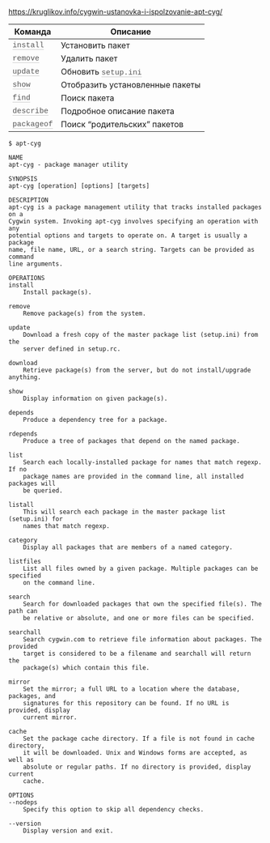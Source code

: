 https://kruglikov.info/cygwin-ustanovka-i-ispolzovanie-apt-cyg/

| Команда                                  | Описание                                 |
|------------------------------------------|------------------------------------------|
| <code style="font-family: Consolas, &quot;Courier New&quot;, monospace; font-size: 14.7735px; color: rgb(85, 85, 85); border-bottom: 1px solid rgb(204, 204, 204);">install</code> | Установить пакет                         |
| <code style="font-family: Consolas, &quot;Courier New&quot;, monospace; font-size: 14.7735px; color: rgb(85, 85, 85); border-bottom: 1px solid rgb(204, 204, 204);">remove</code> | Удалить пакет                            |
| <code style="font-family: Consolas, &quot;Courier New&quot;, monospace; font-size: 14.7735px; color: rgb(85, 85, 85); border-bottom: 1px solid rgb(204, 204, 204);">update</code> | Обновить<span> </span><code style="font-family: Consolas, &quot;Courier New&quot;, monospace; font-size: 14.7735px; color: rgb(85, 85, 85); border-bottom: 1px solid rgb(204, 204, 204);">setup.ini</code> |
| <code style="font-family: Consolas, &quot;Courier New&quot;, monospace; font-size: 14.7735px; color: rgb(85, 85, 85); border-bottom: 1px solid rgb(204, 204, 204);">show</code> | Отобразить установленные пакеты          |
| <code style="font-family: Consolas, &quot;Courier New&quot;, monospace; font-size: 14.7735px; color: rgb(85, 85, 85); border-bottom: 1px solid rgb(204, 204, 204);">find</code> | Поиск пакета                             |
| <code style="font-family: Consolas, &quot;Courier New&quot;, monospace; font-size: 14.7735px; color: rgb(85, 85, 85); border-bottom: 1px solid rgb(204, 204, 204);">describe</code> | Подробное описание пакета                |
| <code style="font-family: Consolas, &quot;Courier New&quot;, monospace; font-size: 14.7735px; color: rgb(85, 85, 85); border-bottom: 1px solid rgb(204, 204, 204);">packageof</code> | Поиск “родительских” пакетов             |

    $ apt-cyg

    NAME
    apt-cyg - package manager utility

    SYNOPSIS
    apt-cyg [operation] [options] [targets]

    DESCRIPTION
    apt-cyg is a package management utility that tracks installed packages on a
    Cygwin system. Invoking apt-cyg involves specifying an operation with any
    potential options and targets to operate on. A target is usually a package
    name, file name, URL, or a search string. Targets can be provided as command
    line arguments.

    OPERATIONS
    install
        Install package(s).

    remove
        Remove package(s) from the system.

    update
        Download a fresh copy of the master package list (setup.ini) from the
        server defined in setup.rc.

    download
        Retrieve package(s) from the server, but do not install/upgrade anything.

    show
        Display information on given package(s).

    depends
        Produce a dependency tree for a package.

    rdepends
        Produce a tree of packages that depend on the named package.

    list
        Search each locally-installed package for names that match regexp. If no
        package names are provided in the command line, all installed packages will
        be queried.

    listall
        This will search each package in the master package list (setup.ini) for
        names that match regexp.

    category
        Display all packages that are members of a named category.

    listfiles
        List all files owned by a given package. Multiple packages can be specified
        on the command line.

    search
        Search for downloaded packages that own the specified file(s). The path can
        be relative or absolute, and one or more files can be specified.

    searchall
        Search cygwin.com to retrieve file information about packages. The provided
        target is considered to be a filename and searchall will return the
        package(s) which contain this file.

    mirror
        Set the mirror; a full URL to a location where the database, packages, and
        signatures for this repository can be found. If no URL is provided, display
        current mirror.

    cache
        Set the package cache directory. If a file is not found in cache directory,
        it will be downloaded. Unix and Windows forms are accepted, as well as
        absolute or regular paths. If no directory is provided, display current
        cache.

    OPTIONS
    --nodeps
        Specify this option to skip all dependency checks.

    --version
        Display version and exit.

